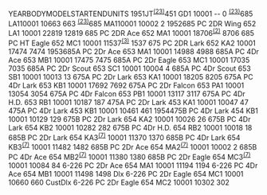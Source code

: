 ---
---

YEARBODYMODELSTARTENDUNITS
1951JT<sup>[(23)](/history/index.html#23)</sup>451 GD1    10001       --      0
<sup>[(23)](/history/index.html#23)</sup>685 LA110001     10663      663
<sup>[(23)](/history/index.html#23)</sup>685 MA110001     10002        2
1952685 PC 2DR Wing 652 LA1    10001     22819    12819
685 PC 2DR Ace 652 MA1    10001     18706<sup>[(2)](/history/index.html#2)</sup>  8706
685 PC HT Eagle 652 MC1    10001     11537<sup>[(3)](/history/index.html#3)</sup>   1537
675 PC 2DR Lark 652 KA2    10001     17474     7474
1953685A PC 2Dr Ace 653 MA1      10001       14988     4988
685A PC 4Dr  Ace 653 MB1      10001       17475     7475
685A PC 2Dr Eagle 653 MC1      10001       17035     7035
685A PC 2Dr Scout 653 SC1      10001       10004        4
685A PC 4Dr Scout 653 SB1      10001       10013       13
675A PC 2Dr Lark 653 KA1      10001       18205     8205
675A PC 4Dr Lark 653 KB1      10001       17692     7692
675A PC 2Dr Falcon 653 PA1      10001       13054     3054
675A PC 4Dr Falcon 653 PB1      10001       13117     3117
675A PC 4Dr H.D. 653 RB1    10001     10187      187
475A PC 2Dr Lark 453 KA1    10001     10047       47
475A PC 4Dr Lark 453 KB1    10001     10461      461
1954475B PC 4Dr Lark 454 KB1   10001     10129      129
675B PC 2Dr Lark 654 KA2      10001       10026       26
675B PC 4Dr Lark 654 KB2      10001       10282      282
675B PC 4Dr H.D. 654 RB2      10001       10018       18
685B PC 2Dr Lark 654 KA3<sup>[(7)](/history/index.html#7)</sup>     10001       11370     1370
685B PC 4Dr Lark 654 KB3<sup>[(7)](/history/index.html#7)</sup>     10001       11482     1482
685B PC 2Dr Ace 654 MA2<sup>[(7)](/history/index.html#7)</sup>     10001       10002        2
685B PC 4Dr Ace 654 MB2<sup>[(7)](/history/index.html#7)</sup>     10001       11380     1380
685B PC 2Dr Eagle 654 MC3<sup>[(7)](/history/index.html#7)</sup>     10001       10084       84
6-226 PC 2Dr Ace 654 MA1      10001       11194     1194
6-226 PC 4Dr Ace 654 MB1      10001       11498     1498
Dlx 6-226 PC 2Dr Eagle 654 MC1      10001       10660      660
CustDlx 6-226 PC 2Dr Eagle 654 MC2      10001       10302      302